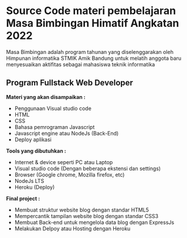 # Source Code materi pembelajaran Masa Bimbingan Himatif Angkatan 2022
<p>Masa Bimbingan adalah program tahunan yang diselenggarakan oleh Himpunan informatika STMIK Amik Bandung untuk melatih anggota baru menyesuaikan aktifitas sebagai mahasiswa teknik informatika</p>

## Program Fullstack Web Developer
**Materi yang akan disampaikan :**
* Penggunaan Visual studio code
* HTML
* CSS
* Bahasa pemrograman Javascript
* Javascript engine atau NodeJs (Back-End)
* Deploy aplikasi

**Tools yang dibutuhkan :**
* Internet & device seperti PC atau Laptop
* Visual studio code (Dengan beberapa ekstensi dan settings)
* Browser (Google chrome, Mozilla firefox, etc)
* NodeJs LTS
* Heroku (Deploy)

**Final project :**
* Membuat struktur website blog dengan standar HTML5
* Mempercantik tampilan website blog dengan standar CSS3
* Membuat Back-end untuk mengelola data blog dengan ExpressJs
* Melakukan Delpoy atau Hosting dengan Heroku
